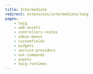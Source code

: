 ```yaml
---
title: Intermediate
redirect: extensions/intermediate/twig
pages:
    - twig
    - web-assets
    - controllers-routes
    - admin-menus
    - customfields
    - widgets
    - service-providers
    - nut-commands
    - events
    - twig-runtimes
---
```

